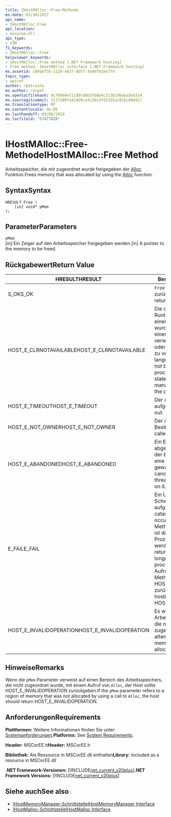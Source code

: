 ```yaml
---
title: IHostMAlloc::Free-Methode
ms.date: 03/30/2017
api_name:
- IHostMAlloc.Free
api_location:
- mscoree.dll
api_type:
- COM
f1_keywords:
- IHostMAlloc::Free
helpviewer_keywords:
- IHostMAlloc::Free method [.NET Framework hosting]
- Free method, IHostMAlloc interface [.NET Framework hosting]
ms.assetid: c89abf5b-1120-4437-8b57-4a99fb3ae7f9
topic_type:
- apiref
author: rpetrusha
ms.author: ronpet
ms.openlocfilehash: 9cf60d4e711d0c88b5fb8b4c213b19bdea564324
ms.sourcegitcommit: 5137208fa414d9ca3c58cdfd2155ac81bc89e917
ms.translationtype: MT
ms.contentlocale: de-DE
ms.lasthandoff: 03/06/2019
ms.locfileid: "57477828"
---
```

# <a name="ihostmallocfree-method"></a><span data-ttu-id="8243c-102">IHostMAlloc::Free-Methode</span><span class="sxs-lookup"><span data-stu-id="8243c-102">IHostMAlloc::Free Method</span></span>
<span data-ttu-id="8243c-103">Arbeitsspeicher, die mit zugeordnet wurde freigegeben der [Alloc](../../../../docs/framework/unmanaged-api/hosting/ihostmalloc-alloc-method.md) Funktion.</span><span class="sxs-lookup"><span data-stu-id="8243c-103">Frees memory that was allocated by using the [Alloc](../../../../docs/framework/unmanaged-api/hosting/ihostmalloc-alloc-method.md) function.</span></span>  
  
## <a name="syntax"></a><span data-ttu-id="8243c-104">Syntax</span><span class="sxs-lookup"><span data-stu-id="8243c-104">Syntax</span></span>  
  
```  
HRESULT Free (  
    [in] void* pMem  
);  
```  
  
## <a name="parameters"></a><span data-ttu-id="8243c-105">Parameter</span><span class="sxs-lookup"><span data-stu-id="8243c-105">Parameters</span></span>  
 `pMem`  
 <span data-ttu-id="8243c-106">[in] Ein Zeiger auf den Arbeitsspeicher freigegeben werden.</span><span class="sxs-lookup"><span data-stu-id="8243c-106">[in] A pointer to the memory to be freed.</span></span>  
  
## <a name="return-value"></a><span data-ttu-id="8243c-107">Rückgabewert</span><span class="sxs-lookup"><span data-stu-id="8243c-107">Return Value</span></span>  
  
|<span data-ttu-id="8243c-108">HRESULT</span><span class="sxs-lookup"><span data-stu-id="8243c-108">HRESULT</span></span>|<span data-ttu-id="8243c-109">Beschreibung</span><span class="sxs-lookup"><span data-stu-id="8243c-109">Description</span></span>|  
|-------------|-----------------|  
|<span data-ttu-id="8243c-110">S_OK</span><span class="sxs-lookup"><span data-stu-id="8243c-110">S_OK</span></span>|<span data-ttu-id="8243c-111">`Free` wurde erfolgreich zurückgegeben.</span><span class="sxs-lookup"><span data-stu-id="8243c-111">`Free` returned successfully.</span></span>|  
|<span data-ttu-id="8243c-112">HOST_E_CLRNOTAVAILABLE</span><span class="sxs-lookup"><span data-stu-id="8243c-112">HOST_E_CLRNOTAVAILABLE</span></span>|<span data-ttu-id="8243c-113">Die common Language Runtime (CLR) wurde nicht in einen Prozess geladen wurde, oder die CLR ist in einem Zustand, in dem nicht verwalteten Code ausführen oder den Aufruf erfolgreich zu verarbeiten.</span><span class="sxs-lookup"><span data-stu-id="8243c-113">The common language runtime (CLR) has not been loaded into a process, or the CLR is in a state in which it cannot run managed code or process the call successfully.</span></span>|  
|<span data-ttu-id="8243c-114">HOST_E_TIMEOUT</span><span class="sxs-lookup"><span data-stu-id="8243c-114">HOST_E_TIMEOUT</span></span>|<span data-ttu-id="8243c-115">Der Aufruf ist ein Timeout aufgetreten.</span><span class="sxs-lookup"><span data-stu-id="8243c-115">The call timed out.</span></span>|  
|<span data-ttu-id="8243c-116">HOST_E_NOT_OWNER</span><span class="sxs-lookup"><span data-stu-id="8243c-116">HOST_E_NOT_OWNER</span></span>|<span data-ttu-id="8243c-117">Der Aufrufer ist nicht Besitzer der Sperre.</span><span class="sxs-lookup"><span data-stu-id="8243c-117">The caller does not own the lock.</span></span>|  
|<span data-ttu-id="8243c-118">HOST_E_ABANDONED</span><span class="sxs-lookup"><span data-stu-id="8243c-118">HOST_E_ABANDONED</span></span>|<span data-ttu-id="8243c-119">Ein Ereignis wurde abgebrochen, während sich der blockierte Thread oder eine Fiber darauf gewartet.</span><span class="sxs-lookup"><span data-stu-id="8243c-119">An event was canceled while a blocked thread or fiber was waiting on it.</span></span>|  
|<span data-ttu-id="8243c-120">E_FAIL</span><span class="sxs-lookup"><span data-stu-id="8243c-120">E_FAIL</span></span>|<span data-ttu-id="8243c-121">Ein Unbekannter Schwerwiegender Fehler ist aufgetreten.</span><span class="sxs-lookup"><span data-stu-id="8243c-121">An unknown catastrophic failure occurred.</span></span> <span data-ttu-id="8243c-122">Wenn eine Methode E_FAIL zurückgibt, ist die CLR nicht mehr im Prozess verwendet werden.</span><span class="sxs-lookup"><span data-stu-id="8243c-122">When a method returns E_FAIL, the CLR is no longer usable within the process.</span></span> <span data-ttu-id="8243c-123">Nachfolgende Aufrufe zum Hosten der Methoden HOST_E_CLRNOTAVAILABLE zurück.</span><span class="sxs-lookup"><span data-stu-id="8243c-123">Subsequent calls to hosting methods return HOST_E_CLRNOTAVAILABLE.</span></span>|  
|<span data-ttu-id="8243c-124">HOST_E_INVALIDOPERATION</span><span class="sxs-lookup"><span data-stu-id="8243c-124">HOST_E_INVALIDOPERATION</span></span>|<span data-ttu-id="8243c-125">Es wurde versucht, um Arbeitsspeicher freizugeben, die nicht über den Host zugeordnet wurde.</span><span class="sxs-lookup"><span data-stu-id="8243c-125">An attempt was made to free memory that was not allocated through the host.</span></span>|  
  
## <a name="remarks"></a><span data-ttu-id="8243c-126">Hinweise</span><span class="sxs-lookup"><span data-stu-id="8243c-126">Remarks</span></span>  
 <span data-ttu-id="8243c-127">Wenn die `pMem` Parameter verweist auf einen Bereich des Arbeitsspeichers, die nicht zugeordnet wurde, mit einem Aufruf von `Alloc`, der Host sollte HOST_E_INVALIDOPERATION zurückgeben.</span><span class="sxs-lookup"><span data-stu-id="8243c-127">If the `pMem` parameter refers to a region of memory that was not allocated by using a call to `Alloc`, the host should return HOST_E_INVALIDOPERATION.</span></span>  
  
## <a name="requirements"></a><span data-ttu-id="8243c-128">Anforderungen</span><span class="sxs-lookup"><span data-stu-id="8243c-128">Requirements</span></span>  
 <span data-ttu-id="8243c-129">**Plattformen:** Weitere Informationen finden Sie unter [Systemanforderungen](../../../../docs/framework/get-started/system-requirements.md).</span><span class="sxs-lookup"><span data-stu-id="8243c-129">**Platforms:** See [System Requirements](../../../../docs/framework/get-started/system-requirements.md).</span></span>  
  
 <span data-ttu-id="8243c-130">**Header:** MSCorEE.h</span><span class="sxs-lookup"><span data-stu-id="8243c-130">**Header:** MSCorEE.h</span></span>  
  
 <span data-ttu-id="8243c-131">**Bibliothek:** Als Ressource in MSCorEE.dll enthalten</span><span class="sxs-lookup"><span data-stu-id="8243c-131">**Library:** Included as a resource in MSCorEE.dll</span></span>  
  
 <span data-ttu-id="8243c-132">**.NET Framework-Versionen:** [!INCLUDE[net_current_v20plus](../../../../includes/net-current-v20plus-md.md)]</span><span class="sxs-lookup"><span data-stu-id="8243c-132">**.NET Framework Versions:** [!INCLUDE[net_current_v20plus](../../../../includes/net-current-v20plus-md.md)]</span></span>  
  
## <a name="see-also"></a><span data-ttu-id="8243c-133">Siehe auch</span><span class="sxs-lookup"><span data-stu-id="8243c-133">See also</span></span>
- [<span data-ttu-id="8243c-134">IHostMemoryManager-Schnittstelle</span><span class="sxs-lookup"><span data-stu-id="8243c-134">IHostMemoryManager Interface</span></span>](../../../../docs/framework/unmanaged-api/hosting/ihostmemorymanager-interface.md)
- [<span data-ttu-id="8243c-135">IHostMalloc-Schnittstelle</span><span class="sxs-lookup"><span data-stu-id="8243c-135">IHostMalloc Interface</span></span>](../../../../docs/framework/unmanaged-api/hosting/ihostmalloc-interface.md)
